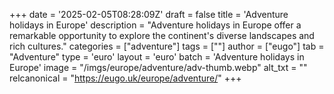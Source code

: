+++
date = '2025-02-05T08:28:09Z'
draft = false
title = 'Adventure holidays in Europe'
description = "Adventure holidays in Europe offer a remarkable opportunity to explore the continent's diverse landscapes and rich cultures."
categories = ["adventure"]
tags = [""]
author = ["eugo"]
tab = "Adventure"
type = 'euro'
layout = 'euro'
batch = 'Adventure holidays in Europe'
image = "/imgs/europe/adventure/adv-thumb.webp"
alt_txt = ""
relcanonical = "https://eugo.uk/europe/adventure/"
+++
